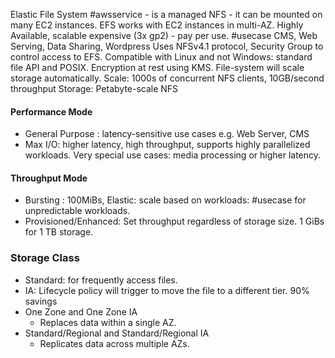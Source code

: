 Elastic File System #awsservice  - is a managed NFS - it can be mounted on many EC2 instances.
EFS works with EC2 instances in multi-AZ.
Highly Available, scalable expensive (3x gp2) - pay per use.
#usecase CMS, Web Serving, Data Sharing, Wordpress
Uses NFSv4.1 protocol, Security Group to control access to EFS.
Compatible with Linux and not Windows: standard file API and POSIX.
Encryption at rest using KMS.
File-system will scale storage automatically.
Scale: 1000s of concurrent NFS clients, 10GB/second throughput
Storage: Petabyte-scale NFS
#### Performance Mode
- General Purpose : latency-sensitive use cases e.g. Web Server, CMS
- Max I/O: higher latency, high throughput, supports highly parallelized workloads. Very special use cases: media processing or higher latency.
#### Throughput Mode
- Bursting : 100MiBs, Elastic: scale based on workloads: #usecase for unpredictable workloads.
- Provisioned/Enhanced: Set throughput regardless of storage size. 1 GiBs for 1 TB storage.
### Storage Class
- Standard: for frequently access files.
- IA: Lifecycle policy will trigger to move the file to a different tier. 90% savings
- One Zone and One Zone IA
	- Replaces data within a single AZ.
- Standard/Regional and Standard/Regional IA
	- Replicates data across multiple AZs.

